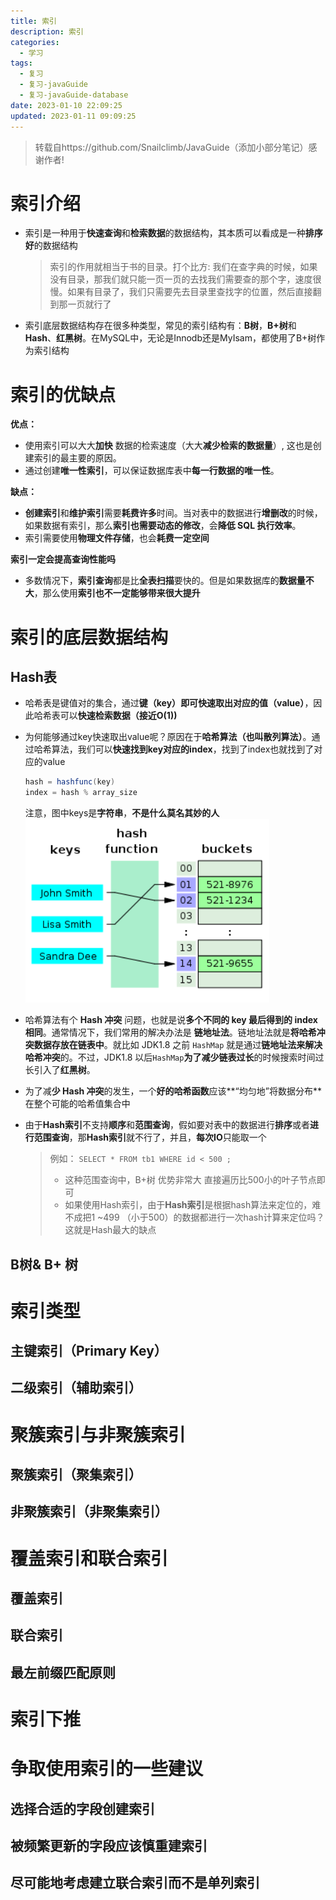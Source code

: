 ```yaml
---
title: 索引
description: 索引
categories:
  - 学习
tags:
  - 复习
  - 复习-javaGuide
  - 复习-javaGuide-database
date: 2023-01-10 22:09:25
updated: 2023-01-11 09:09:25
---
```


> 转载自https://github.com/Snailclimb/JavaGuide（添加小部分笔记）感谢作者!

# 索引介绍

- 索引是一种用于**快速查询**和**检索数据**的数据结构，其本质可以看成是一种**排序好**的数据结构

  > 索引的作用就相当于书的目录。打个比方: 我们在查字典的时候，如果没有目录，那我们就只能一页一页的去找我们需要查的那个字，速度很慢。如果有目录了，我们只需要先去目录里查找字的位置，然后直接翻到那一页就行了

- 索引底层数据结构存在很多种类型，常见的索引结构有：**B树**，**B+树**和**Hash**、**红黑树**。在MySQL中，无论是Innodb还是MyIsam，都使用了B+树作为索引结构

# 索引的优缺点

**优点：**

- 使用索引可以大大**加快** 数据的检索速度（大大**减少检索的数据量**）, 这也是创建索引的最主要的原因。
- 通过创建**唯一性索引**，可以保证数据库表中**每一行数据的唯一性**。

**缺点：**

- **创建索引**和**维护索引**需要**耗费许多**时间。当对表中的数据进行**增删改**的时候，如果数据有索引，那么**索引也需要动态的修改**，会**降低 SQL 执行效率**。
- 索引需要使用**物理文件存储**，也会**耗费一定空间**

**索引一定会提高查询性能吗**

- 多数情况下，**索引查询**都是比**全表扫描**要快的。但是如果数据库的**数据量不大**，那么使用**索引也不一定能够带来很大提升**

# 索引的底层数据结构

## Hash表

- 哈希表是键值对的集合，通过**键（key）**即可**快速取出对应的值（value）**，因此哈希表可以**快速检索数据（接近O(1))**

- 为何能够通过key快速取出value呢？原因在于**哈希算法（也叫散列算法）**。通过哈希算法，我们可以**快速找到key对应的index**，找到了index也就找到了对应的value

  ```java
  hash = hashfunc(key)
  index = hash % array_size
  ```

  注意，图中keys是**字符串**，**不是什么莫名其妙的人**
  ![image-20230111105843993](https://raw.githubusercontent.com/lwmfjc/lwmfjc.github.io.resource/main/img/image-20230111105843993.png)

- 哈希算法有个 **Hash 冲突** 问题，也就是说**多个不同的 key 最后得到的 index 相同**。通常情况下，我们常用的解决办法是 **链地址法**。链地址法就是**将哈希冲突数据存放在链表中**。就比如 JDK1.8 之前 `HashMap` 就是通过**链地址法来解决哈希冲突**的。不过，JDK1.8 以后`HashMap`**为了减少链表过长**的时候搜索时间过长引入了**红黑树**。

- 为了减**少 Hash 冲突**的发生，一个**好的哈希函数**应该**“均匀地”将数据分布**在整个可能的哈希值集合中  

- 由于**Hash索引**不支持**顺序**和**范围查询**，假如要对表中的数据进行**排序**或者**进行范围查询**，那**Hash索引**就不行了，并且，**每次IO**只能取一个

  > 例如：  ```SELECT * FROM tb1 WHERE id < 500 ; ```
  >
  > - 这种范围查询中，B+树 优势非常大 直接遍历比500小的叶子节点即可
  > - 如果使用Hash索引，由于**Hash索引**是根据hash算法来定位的，难不成把1 ~499 （小于500）的数据都进行一次hash计算来定位吗？这就是Hash最大的缺点

## B树& B+ 树



# 索引类型

## 主键索引（Primary Key）

## 二级索引（辅助索引）

# 聚簇索引与非聚簇索引

## 聚簇索引（聚集索引）

## 非聚簇索引（非聚集索引）

# 覆盖索引和联合索引

## 覆盖索引

## 联合索引

## 最左前缀匹配原则

# 索引下推

# 争取使用索引的一些建议

## 选择合适的字段创建索引

## 被频繁更新的字段应该慎重建索引

## 尽可能地考虑建立联合索引而不是单列索引
